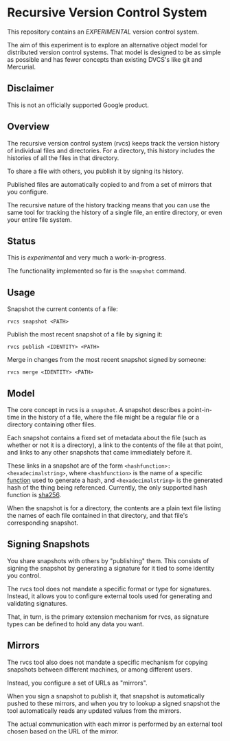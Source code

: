 # Recursive Version Control System

This repository contains an *EXPERIMENTAL* version control system.

The aim of this experiment is to explore an alternative object model for
distributed version control systems. That model is designed to be as simple
as possible and has fewer concepts than existing DVCS's like git and Mercurial.

## Disclaimer

This is not an officially supported Google product.

## Overview

The recursive version control system (rvcs) keeps track the version history
of individual files and directories. For a directory, this history includes
the histories of all the files in that directory.

To share a file with others, you publish it by signing its history.

Published files are automatically copied to and from a set of mirrors that
you configure.

The recursive nature of the history tracking means that you can use the same
tool for tracking the history of a single file, an entire directory, or even
your entire file system.

## Status

This is *experimental* and very much a work-in-progress.

The functionality implemented so far is the `snapshot` command.

## Usage

Snapshot the current contents of a file:

```shell
rvcs snapshot <PATH>
```

Publish the most recent snapshot of a file by signing it:

```shell
rvcs publish <IDENTITY> <PATH>
```

Merge in changes from the most recent snapshot signed by someone:

```shell
rvcs merge <IDENTITY> <PATH>
```

## Model

The core concept in rvcs is a `snapshot`. A snapshot describes a point-in-time
in the history of a file, where the file might be a regular file or a directory
containing other files.

Each snapshot contains a fixed set of metadata about the file (such as whether
or not it is a directory), a link to the contents of the file at that point,
and links to any other snapshots that came immediately before it.

These links in a snapshot are of the form `<hashfunction>:<hexadecimalstring>`,
where `<hashfunction>` is the name of a specific
[function](https://en.wikipedia.org/wiki/Hash_function) used to generate
a hash, and `<hexadecimalstring>` is the generated hash of the thing being
referenced. Currently, the only supported hash function is
[sha256](https://en.wikipedia.org/wiki/SHA-2).

When the snapshot is for a directory, the contents are a plain text file
listing the names of each file contained in that directory, and that file's
corresponding snapshot.

## Signing Snapshots

You share snapshots with others by "publishing" them. This consists of signing
the snapshot by generating a signature for it tied to some identity you
control.

The rvcs tool does not mandate a specific format or type for signatures.
Instead, it allows you to configure external tools used for generating and
validating signatures.

That, in turn, is the primary extension mechanism for rvcs, as signature
types can be defined to hold any data you want.

## Mirrors

The rvcs tool also does not mandate a specific mechanism for copying snapshots
between different machines, or among different users.

Instead, you configure a set of URLs as "mirrors".

When you sign a snapshot to publish it, that snapshot is automatically pushed
to these mirrors, and when you try to lookup a signed snapshot the tool
automatically reads any updated values from the mirrors.

The actual communication with each mirror is performed by an external tool
chosen based on the URL of the mirror.
